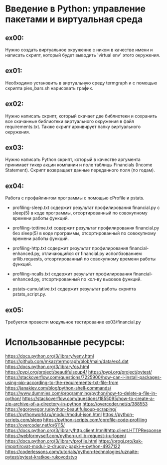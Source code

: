 # Введение в Python: управление пакетами и виртуальная среда

## ex00:
Нужно создать виртуальное окружение с ником в качестве имени и написать скрипт, который будет выводить 'virtual env' этого окружения.

## ex01:
Необходимо установить в виртуальную среду termgraph и с помощью скрипта pies_bars.sh нарисовать график.

## ex02:
Нужно написать скрипт, который скачает две библиотеки и сохранить все скачанные библиотеки виртуального окружения в файл requirements.txt. Также скрипт архивирует папку виртуального окружения.

## ex03:
Нужно написать Python скрипт, который в качестве аргумента принимает тикер акции компании и поле таблицы Financials (Income Statement). Скрипт возвращает данные переданного поля (по годам).

## ex04:
Работа с профайлингом программы с помощью cProfile и pstats.

- profiling-sleep.txt содержит результат профилирования financial.py с sleep(5) в коде программы, отсортированный по совокупному времени работы функций.

- profiling-tottime.txt содержит результат профилирования financial.py без sleep(5) в коде программы, отсортированный по совокупному времени работы функций.

- profiling-http.txt содержит результат профилирования financial-enhanced.py, отличающийся от financial.py исполбзованием urllib.requests, отсортированный по совокупному времени работы функций.

- profiling-ncalls.txt содержит результат профилирования financial-enhanced.py, отсортированный по кол-ву вызовов функций.

- pstats-cumulative.txt содержит результат работы скрипта pstats_script.py.

## ex05:
Требуется провести модульное тестирование ex03/financial.py

# Использованные ресурсы:
https://docs.python.org/3/library/venv.html
https://github.com/mkaz/termgraph/blob/main/data/ex4.dat
https://docs.python.org/3/library/os.html
https://pypi.org/project/beautifulsoup4/
https://pypi.org/project/pytest/
https://stackoverflow.com/questions/7225900/how-can-i-install-packages-using-pip-according-to-the-requirements-txt-file-from
https://janakiev.com/blog/python-shell-commands/
https://www.dummies.com/programming/python/how-to-delete-a-file-in-python/
https://stackoverflow.com/questions/1855095/how-to-create-a-zip-archive-of-a-directory-in-python
https://overcoder.net/q/388553
https://egorovegor.ru/python-beautifulsoup-scraping/
https://pythonworld.ru/moduli/modul-json.html
https://python-scripts.com/sleep
https://python-scripts.com/cprofile-code-profiling
https://overcoder.net/q/6115/
https://docs.python.org/3/library/http.client.html#http.client.HTTPResponse
https://webformyself.com/python-urllib-request-i-urlopen/
https://docs.python.org/3/library/profile.html
https://progi.pro/kak-importirovat-modul-iz-drugoy-papki-v-python-4937122
https://coderlessons.com/tutorials/python-technologies/uznaite-pytest/pytest-kratkoe-rukovodstvo
